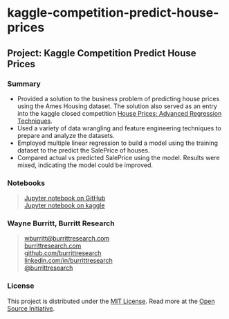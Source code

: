 # kaggle-competition-predict-house-prices

## Project: Kaggle Competition Predict House Prices

### Summary

* Provided a solution to the business problem of predicting house prices using the Ames Housing dataset. The solution also served as an entry into the kaggle closed competition [House Prices: Advanced Regression Techniques](https://www.kaggle.com/c/house-prices-advanced-regression-techniques/overview 'House Prices: Advanced Regression Techniques').
* Used a variety of data wrangling and feature engineering techniques to prepare and analyze the datasets. 
* Employed multiple linear regression to build a model using the training dataset to the predict the SalePrice of houses.
* Compared actual vs predicted SalePrice using the model. Results were mixed, indicating the model could be improved.

### Notebooks

> [Jupyter notebook on GitHub](https://github.com/burrittresearch/kaggle-competition-predict-house-prices/blob/master/kaggle-competition-predict-house-prices.ipynb 'Notebook')  
> [Jupyter notebook on kaggle](https://www.kaggle.com/jonathanburritt/kaggle-competition-predict-house-prices 'Notebook')

### Wayne Burritt, Burritt Research

> [wburritt@burrittresearch.com](mailto:wburritt@burrittresearch.com?subject=Info)  
> [burrittresearch.com](https://burrittresearch.com 'Burritt Research Website')  
> [github.com/burrittresearch](https://github.com/burrittresearch 'Burritt Research GitHub')  
> [linkedin.com/in/burrittresearch](https://www.linkedin.com/in/burrittresearch 'Burritt Research LinkedIn')  
> [@burrittresearch](https://twitter.com/burrittresearch/ 'Burritt Research Twitter')

### License
This project is distributed under the [MIT License](https://github.com/burrittresearch/kaggle-competition-predict-house-prices/blob/master/LICENSE.md 'MIT License'). Read more at the [Open Source Initiative](https://opensource.org/licenses/MIT 'Open Source Initiative').
